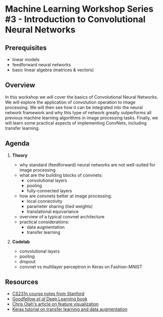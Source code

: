 # Machine Learning Workshop Series #3 - Introduction to Convolutional Neural Networks

## Prerequisites
- linear models
- feedforward neural networks
- basic linear algebra (matrices & vectors)

## Overview
In this workshop we will cover the basics of Convolutional Neural Networks. We will explore the application of convolution operation to image processing. We will then see how it can be integrated into the neural network framework and why this type of network greatly outperforms all previous machine learning algorithms in image processing tasks. Finally, we will learn some practical aspects of implementing ConvNets, including transfer learning.

## Agenda
1. **Theory**
    - why standard (feedforward) neural networks are not well-suited for image processing
    - what are the building blocks of convnets:
        - convolutional layers
        - pooling
        - fully-connected layers
    - how are convnets better at image processing:
        - local connectivity
        - parameter sharing (tied weights)
        - translational equivariance
    - overview of a typical convnet architecture
    - practical considerations:
        - data augmentation
        - transfer learning

2. **Codelab**
    - convolutional layers
    - pooling
    - dropout
    - convnet vs multilayer perceptron in Keras on Fashion-MNIST

## Resources
- [CS231n course notes from Stanford](http://cs231n.github.io/convolutional-networks/)
- [Goodfellow *et al* Deep Learning book](http://deeplearningbook.org)
- [Chris Olah's article on feature visualization](https://distill.pub/2017/feature-visualization/)
- [Keras tutorial on transfer learning and data augmentation](https://blog.keras.io/building-powerful-image-classification-models-using-very-little-data.html)

